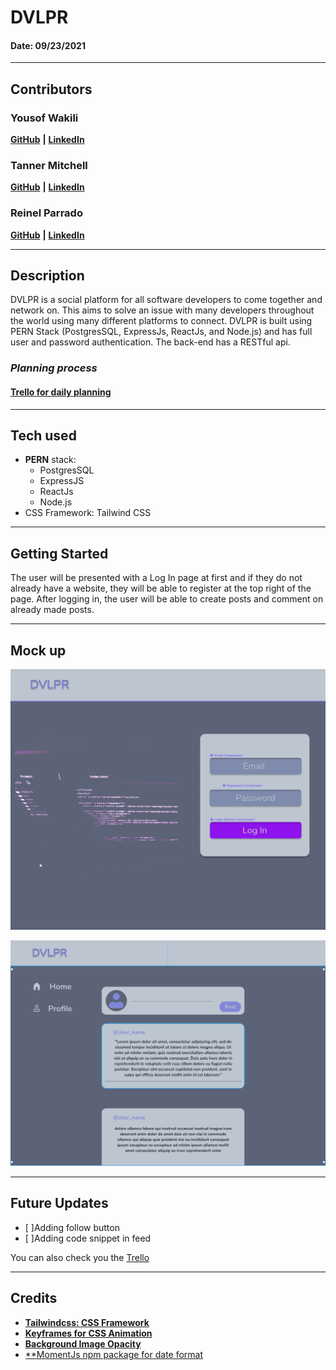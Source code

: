 # DVLPR

#### Date: 09/23/2021

---

## **Contributors**


### Yousof Wakili

[**GitHub**](https://github.com/ywakili18) **|** [**LinkedIn**](https://www.linkedin.com/in/yw1818/)


### Tanner Mitchell

[**GitHub**](https://github.com/BtSquared) **|** [**LinkedIn**](https://www.linkedin.com/in/tanner-mitchell/)

### Reinel Parrado

[**GitHub**](https://github.com/UnitarySaucer) **|** [**LinkedIn**](https://www.linkedin.com/in/reinel-parrado/)

---

## **Description**

DVLPR is a social platform for all software developers to come together and network on. This aims to solve an issue with many developers throughout the world using many different platforms to connect. DVLPR is built using PERN Stack (PostgresSQL, ExpressJs, ReactJs, and Node.js) and has full user and password authentication. The back-end has a RESTful api.

### **_Planning process_**

#### [Trello for daily planning](https://trello.com/b/IrpuHFtR/dvlpr)

---

## **Tech used**

- **PERN** stack:
  - PostgresSQL
  - ExpressJS
  - ReactJs
  - Node.js
- CSS Framework: Tailwind CSS

---

## **Getting Started**

The user will be presented with a Log In page at first and if they do not already have a website, they will be able to register at the top right of the page. After logging in, the user will be able to create posts and comment on already made posts.

---

## **Mock up**

![SignIn mock up](/readMeImg/signIn.png)

![Feed mock up](/readMeImg/feed.png)

---

## **Future Updates**

- [ ]Adding follow button
- [ ]Adding code snippet in feed

You can also check you the [Trello](https://trello.com/b/IrpuHFtR/dvlpr)

---

## **Credits**

- [**Tailwindcss: CSS Framework** ](https://tailwindcss.com/)
- [**Keyframes for CSS Animation**](https://developer.mozilla.org/en-US/docs/Web/CSS/@keyframes)
- [**Background Image Opacity**](https://stackoverflow.com/questions/7241341/can-i-set-an-opacity-only-to-the-background-image-of-a-div)
- [**MomentJs npm package for date format](https://www.npmjs.com/package/react-moment)
